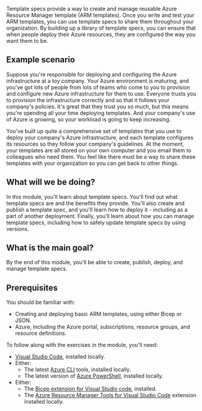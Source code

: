 Template specs provide a way to create and manage reusable Azure Resource Manager template (ARM templates). Once you write and test your ARM templates, you can use template specs to share them throughout your organization. By building up a library of template specs, you can ensure that when people deploy their Azure resources, they are configured the way you want them to be.

## Example scenario

Suppose you're responsible for deploying and configuring the Azure infrastructure at a toy company. Your Azure environment is maturing, and you've got lots of people from lots of teams who come to you to provision and configure new Azure infrastructure for them to use. Everyone trusts you to provision the infrastructure correctly and so that it follows your company's policies. It's great that they trust you so much, but this means you're spending all your time deploying templates. And your company's use of Azure is growing, so your workload is going to keep increasing.

You've built up quite a comprehensive set of templates that you use to deploy your company's Azure infrastructure, and each template configures its resources so they follow your company's guidelines. At the moment, your templates are all stored on your own computer and you email them to colleagues who need them. You feel like there must be a way to share these templates with your organization so you can get back to other things.

## What will we be doing?

In this module, you'll learn about template specs. You'll find out what template specs are and the benefits they provide. You'll also create and publish a template spec, and you'll learn how to deploy it - including as a part of another deployment. Finally, you'll learn about how you can manage template specs, including how to safely update template specs by using versions.

## What is the main goal?

By the end of this module, you'll be able to create, publish, deploy, and manage template specs.

## Prerequisites

You should be familiar with:

- Creating and deploying basic ARM templates, using either Bicep or JSON.
- Azure, including the Azure portal, subscriptions, resource groups, and resource definitions.

To follow along with the exercises in the module, you'll need:

- [Visual Studio Code](https://code.visualstudio.com), installed locally.
- Either:
  - The latest [Azure CLI](/cli/azure/install-azure-cli) tools, installed locally.
  - The latest version of [Azure PowerShell](/powershell/azure/install-az-ps), installed locally.
- Either:
  - The [Bicep extension for Visual Studio code](https://marketplace.visualstudio.com/items?itemName=ms-azuretools.vscode-bicep), installed.
  - The [Azure Resource Manager Tools for Visual Studio Code](https://marketplace.visualstudio.com/items?itemName=msazurermtools.azurerm-vscode-tools&azure-portal=true) extension installed locally.
